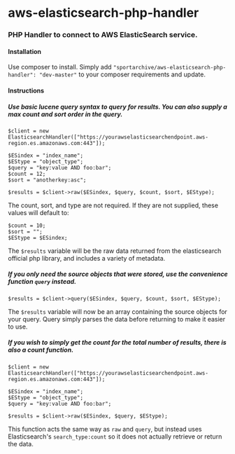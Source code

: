# aws-elasticsearch-php-handler

### PHP Handler to connect to AWS ElasticSearch service.

#### Installation

Use composer to install. Simply add `"sportarchive/aws-elasticsearch-php-handler": "dev-master"` to your composer requirements and update.

#### Instructions

##### Use basic lucene query syntax to query for results. You can also supply a max count and sort order in the query.

```
$client = new ElasticsearchHandler(["https://yourawselasticsearchendpoint.aws-region.es.amazonaws.com:443"]);

$ESindex = "index_name";
$EStype = "object_type";
$query = "key:value AND foo:bar";
$count = 12;
$sort = "anotherkey:asc";

$results = $client->raw($ESindex, $query, $count, $sort, $EStype);
```

The count, sort, and type are not required. If they are not supplied, these values will default to:

```
$count = 10;
$sort = "";
$EStype = $ESindex;
```

The `$results` variable will be the raw data returned from the elasticsearch official php library, and includes a variety of metadata.

##### If you only need the source objects that were stored, use the convenience function `query` instead.

```
$results = $client->query($ESindex, $query, $count, $sort, $EStype);
```

The `$results` variable will now be an array containing the source objects for your query. Query simply parses the data before returning to make it easier to use.

##### If you wish to simply get the count for the total number of results, there is also a count function.

```
$client = new ElasticsearchHandler(["https://yourawselasticsearchendpoint.aws-region.es.amazonaws.com:443"]);

$ESindex = "index_name";
$EStype = "object_type";
$query = "key:value AND foo:bar";

$results = $client->raw($ESindex, $query, $EStype);
```
This function acts the same way as `raw` and `query`, but instead uses Elasticsearch's `search_type:count` so it does not actually retrieve or return the data.